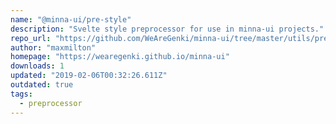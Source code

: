 ```yaml
---
name: "@minna-ui/pre-style"
description: "Svelte style preprocessor for use in minna-ui projects."
repo_url: "https://github.com/WeAreGenki/minna-ui/tree/master/utils/pre-style"
author: "maxmilton"
homepage: "https://wearegenki.github.io/minna-ui"
downloads: 1
updated: "2019-02-06T00:32:26.611Z"
outdated: true
tags: 
  - preprocessor
---
```

